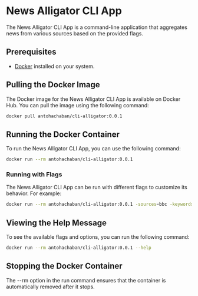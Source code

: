 # News Alligator CLI App

The News Alligator CLI App is a command-line application
that aggregates news from various sources based on the provided flags.

## Prerequisites

- [Docker](https://docs.docker.com/get-docker/) installed on your system.

## Pulling the Docker Image

The Docker image for the News Alligator CLI App is available on Docker Hub. You can pull the image using the following
command:

```sh
docker pull antohachaban/cli-alligator:0.0.1
```

## Running the Docker Container

To run the News Alligator CLI App, you can use the following command:

```sh
docker run --rm antohachaban/cli-alligator:0.0.1
```

### Running with Flags

The News Alligator CLI App can be run with different flags to customize its behavior. For example:

```sh
docker run --rm antohachaban/cli-alligator:0.0.1 -sources=bbc -keywords=Ukraine
```

## Viewing the Help Message

To see the available flags and options, you can run the following command:

```sh
docker run --rm antohachaban/cli-alligator:0.0.1 --help
```

## Stopping the Docker Container

The --rm option in the run command ensures that the container is automatically removed after it stops.